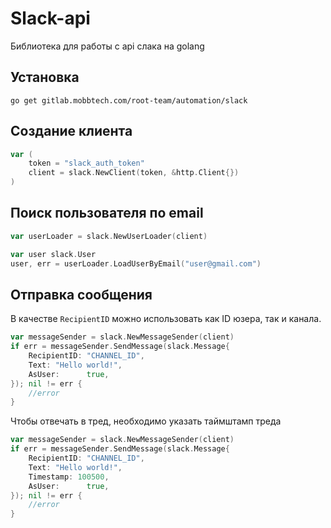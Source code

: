 # Slack-api 
Библиотека для работы с api слака на golang
## Установка
```
go get gitlab.mobbtech.com/root-team/automation/slack
```
## Создание клиента
```go
var (
    token = "slack_auth_token"
    client = slack.NewClient(token, &http.Client{})
)
```

## Поиск пользователя по email
```go
var userLoader = slack.NewUserLoader(client)

var user slack.User
user, err = userLoader.LoadUserByEmail("user@gmail.com")
```

## Отправка сообщения
В качестве `RecipientID` можно использовать как ID юзера, так и канала.
```go
var messageSender = slack.NewMessageSender(client)
if err = messageSender.SendMessage(slack.Message{
    RecipientID: "CHANNEL_ID",
    Text: "Hello world!",
    AsUser:      true,
}); nil != err {
    //error
}
```
 Чтобы отвечать в тред, необходимо указать таймштамп треда
 ```go
 var messageSender = slack.NewMessageSender(client)
 if err = messageSender.SendMessage(slack.Message{
     RecipientID: "CHANNEL_ID",
     Text: "Hello world!",
     Timestamp: 100500,
     AsUser:      true,
 }); nil != err {
     //error
 }
 ```